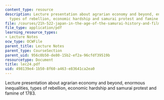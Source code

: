 ```yaml
---
content_type: resource
description: Lecture presentation about agrarian economy and beyond, enormous inequalities,
  types of rebellion, economic hardship and samurai protest and famine of 1783.
file: /courses/21h-522-japan-in-the-age-of-the-samurai-history-and-film-fall-2006/498139e41b508f60a463e83641ca2ea0_lec24.pdf
file_type: application/pdf
learning_resource_types:
- Lecture Notes
ocw_type: OCWFile
parent_title: Lecture Notes
parent_type: CourseSection
parent_uid: 956c0b50-de80-15b2-ef2a-96cfdf39519b
resourcetype: Document
title: lec24.pdf
uid: 498139e4-1b50-8f60-a463-e83641ca2ea0
---
```

Lecture presentation about agrarian economy and beyond, enormous inequalities, types of rebellion, economic hardship and samurai protest and famine of 1783.

